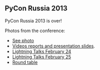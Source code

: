 PyCon Russia 2013
-----------------

PyCon Russia 2013 is over!

Photos from the conference: 

* [See photo](http://www.facebook.com/media/set/?set=a.510272319018902.1073741825.475364682509666&type=1&l=024c3c640c)
* [Videos reports and presentation slides](http://pycon.ru/2013/program/content/).
* [Lightning Talks February 24](http://youtu.be/DTm4bHPZ7Vc)
* [Lightning Talks February 25](http://youtu.be/b_rGwaryDmI)
* [Round table](http://youtu.be/hERb4be-h0w)
